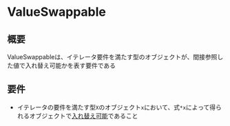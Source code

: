 # ValueSwappable

## 概要
ValueSwappableは、イテレータ要件を満たす型のオブジェクトが、間接参照した値で入れ替え可能かを表す要件である


## 要件
- イテレータの要件を満たす型`X`のオブジェクト`x`において、式`*x`によって得られるオブジェクトで[入れ替え可能](Swappable.md)であること

